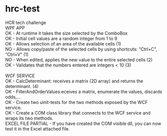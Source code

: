 # hrc-test
HCR tech challenge
<br />
WPF APP<br />
OK - At runtime it takes the size selected by the ComboBox<br />
OK - Initial cell values are a random integer from 1 to 9<br />
OK - Allows selection of an area of the available cells (1)<br />
NO - Allows copy/paste of the selected cells by using shortcuts: “Ctrl+C”, “Ctrl+V” (1)<br />
NO - When edited, applies the new value to the entire selected cells (2)<br />
OK - Validates that the numbers entered are integers < 10 (3)<br />
<br />
WCF SERVICE<br />
OK - CalcDeterminant: receives a matrix (2D array) and returns the determinant. (4)<br />
OK - FilterAndOrderValues:eceives a matrix, enumerate the values, discards odds,...<br />
OK - Create two uinit-tests for the two methods exposed by the WCF service.<br />
OK - Create a COM class library that connects to the WCF service and wraps its two methods.
<br />
EXCEL FILE
PARTIAL - If you have created the COM visible dll, you can now test it in the Excel attached file.<br />
